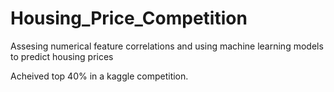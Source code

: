 # Housing_Price_Competition

Assesing numerical feature correlations and using machine learning models to predict housing prices 

Acheived top 40% in a kaggle competition.
